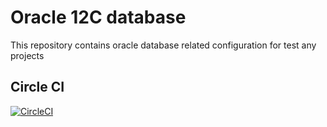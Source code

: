# Oracle 12C database
This repository contains oracle database related configuration for test any projects

Circle CI  
---------  
[![CircleCI](https://circleci.com/gh/hemanth22/Oracle_database/tree/develop.svg?style=svg)](https://circleci.com/gh/hemanth22/Oracle_database/tree/develop)   
